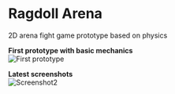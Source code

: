 # Ragdoll Arena
2D arena fight game prototype based on physics

**First prototype with basic mechanics**  
![First prototype](http://igdc.ru/forum/attachments/891_34485_1511.gif)

**Latest screenshots**  
![Screenshot2](http://4.bp.blogspot.com/--Q3Cg1SCX6E/Vl1B7vmu3rI/AAAAAAAAAd4/00Sq4MKP0Hs/s1600/daemon2.png)
